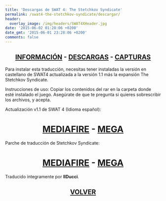 ```yaml
---
title: 'Descargas de SWAT 4: The Stetchkov Syndicate'
permalink: /swat4-the-stetchkov-syndicate/descargar/
header:
  overlay_image: /img/headers/SWAT4XHeader.jpg
date: '2015-06-02 01:28:06 +0200'
date_gmt: '2015-06-01 23:28:06 +0200'
comments: false
---
```

<h2 style="text-align: center;"><strong><a href="/swat4-the-stetchkov-syndicate/informacion/">INFORMACIÓN</a> - <a href="/swat4-the-stetchkov-syndicate/descargar/">DESCARGAS</a> - <a href="/swat4-the-stetchkov-syndicate/capturas/">CAPTURAS</a></strong></h2>

Para instalar esta traducción, necesitas tener instaladas la versión en castellano de SWAT4 
actualizada a la versión 1.1 más la expansión The Stetchkov Syndicate.

Instrucciones de uso: Copiar los contenidos del rar en la carpeta donde esté instalado 
el juego. Asegúrate de que te pregunta si quieres sobrescribir los archivos, y acepta.

Actualización v1.1 de SWAT 4 (Idioma español):

<h1 style="text-align: center;"><strong><a href="http://www.mediafire.com/download/zm1i1ly4iwuu58o/swat4_update_es_10_11.exe">MEDIAFIRE</a> - <a href="https://mega.nz/#!EMdwFT5T!IcWczmrQBTtmP0rweuZxdXXB3UgMKslnAqBy5ltnQMI">MEGA</a></strong></h1>

Parche de traducción de Stetchkov Syndicate:

<h1 style="text-align: center;"><strong><a href="https://mega.nz/#!wFcRjASI!1nmc00I2yQmC7jDJT--Pa6OsaNC4RipwfjNcPe9L9vU">MEDIAFIRE</a> - <a href="https://mega.nz/#!5E8WQS6C!-vqRF-pjkCMUPsbV4YnM0tW4lHWlqzvy9sw1CaDS15M">MEGA</a></strong></h1>

Traducido íntegramente por **IlDucci**.

<h2 style="text-align: center;"><strong><a href="/swat4-the-stetchkov-syndicate/">VOLVER</a></strong></h2>


